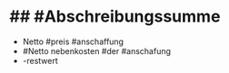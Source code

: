 # ## #Abschreibungssumme 

 - Netto #preis #anschaffung 
 - #Netto nebenkosten #der #anschafung 
 - -restwert 
